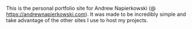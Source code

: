 This is the personal portfolio site for Andrew Napierkowski (@ https://andrewnapierkowski.com).
It was made to be incredibly simple and take advantage of the other sites I use to host my projects.
